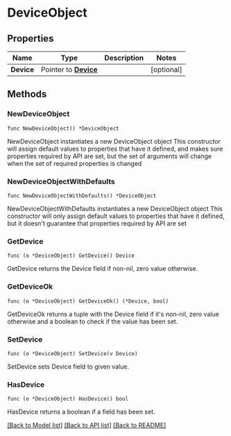 # DeviceObject

## Properties

Name | Type | Description | Notes
------------ | ------------- | ------------- | -------------
**Device** | Pointer to [**Device**](Device.md) |  | [optional]

## Methods

### NewDeviceObject

`func NewDeviceObject() *DeviceObject`

NewDeviceObject instantiates a new DeviceObject object
This constructor will assign default values to properties that have it defined,
and makes sure properties required by API are set, but the set of arguments
will change when the set of required properties is changed

### NewDeviceObjectWithDefaults

`func NewDeviceObjectWithDefaults() *DeviceObject`

NewDeviceObjectWithDefaults instantiates a new DeviceObject object
This constructor will only assign default values to properties that have it defined,
but it doesn't guarantee that properties required by API are set

### GetDevice

`func (o *DeviceObject) GetDevice() Device`

GetDevice returns the Device field if non-nil, zero value otherwise.

### GetDeviceOk

`func (o *DeviceObject) GetDeviceOk() (*Device, bool)`

GetDeviceOk returns a tuple with the Device field if it's non-nil, zero value otherwise
and a boolean to check if the value has been set.

### SetDevice

`func (o *DeviceObject) SetDevice(v Device)`

SetDevice sets Device field to given value.

### HasDevice

`func (o *DeviceObject) HasDevice() bool`

HasDevice returns a boolean if a field has been set.

[[Back to Model list]](../README.md#documentation-for-models) [[Back to API list]](../README.md#documentation-for-api-endpoints) [[Back to README]](../README.md)
